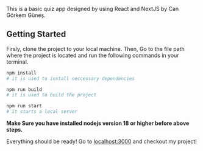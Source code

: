 This is a basic quiz app designed by using React and NextJS by Can Görkem Güneş.

## Getting Started

Firsly, clone the project to your local machine. Then, Go to the file path where the project is located and run the following commands in your terminal.

```bash
npm install
# it is used to install neccessary dependencies

npm run build
# it is used to build the project

npm run start
# it starts a local server

```

**Make Sure you have installed nodejs version 18 or higher before above steps.**

Everything should be ready! Go to [localhost:3000](http://localhost:3000) and checkout my project!
